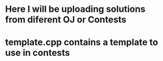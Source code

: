 # Here I will be uploading solutions from  diferent OJ or Contests 
# template.cpp contains a template to use in contests 
